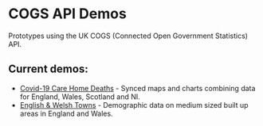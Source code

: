 # COGS API Demos
Prototypes using the UK COGS (Connected Open Government Statistics) API.

## Current demos:

- [Covid-19 Care Home Deaths](https://bothness.github.io/cogs-api/covid) - Synced maps and charts combining data for England, Wales, Scotland and NI.
- [English & Welsh Towns](https://bothness.github.io/cogs-api/towns) - Demographic data on medium sized built up areas in England and Wales.
